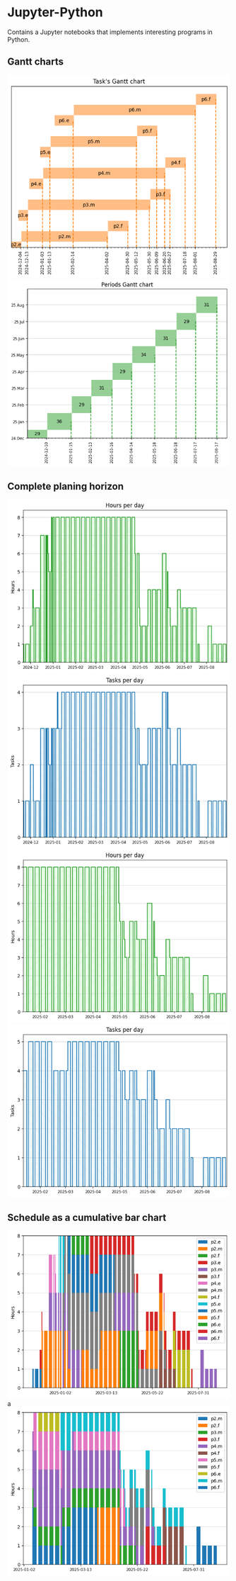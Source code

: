 # Jupyter-Python
Contains a Jupyter notebooks that implements interesting programs in Python.

## Gantt charts

![Tasks chart](./00-gantt-chart/output/tasks.png)
![Periods chart](./00-gantt-chart/output/periods.png)

## Complete planing horizon
![Hours a](./01-schedule/output/hours_a.png)
![Tasks a](./01-schedule/output/tasks_a.png)
![Hours b](./01-schedule/output/hours_b.png)
![Tasks b](./01-schedule/output/tasks_b.png)


## Schedule as a cumulative bar chart
![Stacked a](./01-schedule/output/stacked_a.png)a
![Stacked b](./01-schedule/output/stacked_b.png)

